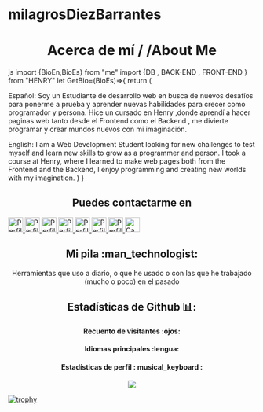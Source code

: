 # milagrosDiezBarrantes

<h1 align="center">Acerca de mí / /About Me</h1>

js
import {BioEn,BioEs} from "me"
import {DB , BACK-END , FRONT-END } from "HENRY"
let GetBio=(BioEs)=>{
	return (

Español: Soy un Estudiante de desarrollo web en busca de nuevos desafíos para ponerme a prueba y
aprender nuevas habilidades para crecer como programador y persona. Hice un cursado en Henry ,donde aprendí a 
hacer paginas web tanto desde el Frontend como el Backend , me divierte programar y crear mundos nuevos con mi imaginación.

English: I am a Web Development Student looking for new challenges to test myself and learn new skills to grow as 
a programmer and person. I took a course at Henry, where I learned to make web pages both from the Frontend and the Backend, 
I enjoy programming and creating new worlds with my imagination.
	)
}












<h2 align="center">Puedes contactarme en  </h2>

<p align="centro">
  <a href="https://dev.to/">
    <img src="https://d2fltix0v2e0sb.cloudfront.net/dev-badge.svg" alt="Perfil DEV de Ángel Santiago Jaime Zavala" height="30" width="30">
  </a>

  <a href="https://www.linkedin.com/en/angel-santiago-jaime-zavala-601813199/">
    <img src="https://www.vectorlogo.zone/logos/linkedin/linkedin-icon.svg" alt="Perfil de LinkedIn Ángel Santiago Jaime Zavala" height="30" width="30">
  </a>

  <a href="https://stackoverflow.com/users/2946413/angel-santiago-jaime-zavala?tab=profile">
    <img src="https://www.vectorlogo.zone/logos/stackoverflow/stackoverflow-icon.svg" alt="Perfil de desbordamiento de pila de Ángel Santiago Jaime Zavala" height="30" width="30">
  </a>

  <a href="https://stackexchange.com/users/3525056/angel-santiago-jaime-zavala">
    <img src="https://www.vectorlogo.zone/logos/stackexchange/stackexchange-icon.svg" alt="Perfil de Stack Exchange de Ángel Santiago Jaime Zavala" height="30" width="30">
  </a>

  <a href="https://stackshare.io/MilagrosDiezBarrantes">
    <img src="https://cdn.worldvectorlogo.com/logos/stackshare.svg" alt="Perfil de StackShare de Angel Santiago Jaime Zavala" height="30" width="30">
  </a>
  
  <a href="https://gitlab.com/MilagrosDiezBarrantes">
    <img src="https://www.vectorlogo.zone/logos/gitlab/gitlab-icon.svg" alt="Perfil de GitLab de Ángel Santiago Jaime Zavala" height="30" width="30">
  </a>
  
  <a href="https://medio.com/@ajzavala">
    <img src="https://www.vectorlogo.zone/logos/medium/medium-tile.svg" alt="Perfil mediano de Ángel Santiago Jaime Zavala" height="30" width="30">
  </a>
  
  <a href="https://www.youtube.com/channel/UCPUwB4x7_6Dbvwsnfbe1yiQ">
    <img src="https://www.vectorlogo.zone/logos/youtube/youtube-icon.svg" alt="Canal de YouTube del Ángel Santiago Jaime Zavala" height="30" width="30">
  </a>
</p>

<h2 align="center">Mi pila :man_technologist:</h2>

<p align="center">Herramientas que uso a diario, o que he usado o con las que he trabajado (mucho o poco) en el pasado</p>
<p align="centro">
  <a href="https://stackshare.io/MilagrosDiezBarrantes/mi-pila-personal">
  </a>
</p>

<h2 align="center">Estadísticas de Github 📊: </h2>

<h4 align="center">Recuento de visitantes :ojos: </h4>

<p align="center"> </p>

<h4 align="center">Idiomas principales :lengua: </h4>

<p align="center">
 </p>

<h4 align="center">Estadísticas de perfil : musical_keyboard : </h4>

<p align="center">
  <img src="https://github-readme-stats.vercel.app/api?username=MilagrosDiezBarrantes&show_icons=true&theme=synthwave" :: Profile Stats" /></p>

[![trophy](https://github-profile-trophy.vercel.app/?username=MilagrosDiezBarrantes)](https://github.com/ryo-ma/github-profile-trophy)

<!---
 is a ✨ special ✨ repository because its `README.md` (this file) appears on your GitHub profile.
You can click the Preview link to take a look at your changes.
--->
